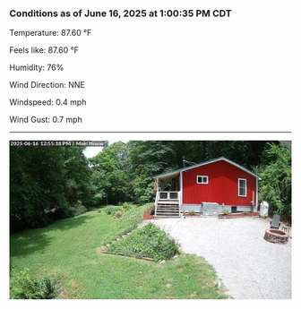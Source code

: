 ### Conditions as of June 16, 2025 at 1:00:35 PM CDT 

Temperature: 87.60 &deg;F

Feels like: 87.60 &deg;F

Humidity: 76%

Wind Direction: NNE

Windspeed: 0.4 mph

Wind Gust: 0.7 mph

---

<img src="./images/latest.jpeg"/>

